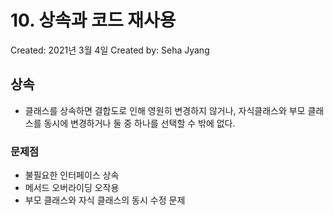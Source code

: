 # 10. 상속과 코드 재사용

Created: 2021년 3월 4일
Created by: Seha Jyang

## 상속

- 클래스를 상속하면 결합도로 인해 영원히 변경하지 않거나, 자식클래스와 부모 클래스를 동시에 변경하거나 둘 중 하나를 선택할 수 밖에 없다.

### 문제점

- 불필요한 인터페이스 상속
- 메서드 오버라이딩 오작용
- 부모 클래스와 자식 클래스의 동시 수정 문제